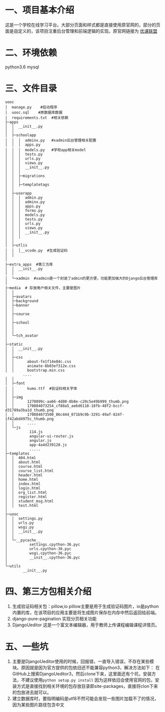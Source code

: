 # 一、项目基本介绍
  这是一个学校在线学习平台。大部分页面和样式都是直接使用原官网的，部分的页面是自定义的，该项目注重后台管理和前端逻辑的实现。原官网链接为
[优课联盟](http://www.uooc.net.cn/league/union)
# 二、环境依赖
  python3.6
  mysql
# 三、文件目录
```
uooc
│  manage.py	#启动程序
│  uooc.sql    #原数据库数据
|  requirements.txt  #相关依赖
├─apps
│  │  __init__.py
│  │  
│  ├─schoolapp 
│  │  │  adminx.py   #xadmin后台管理相关配置
│  │  │  apps.py
│  │  │  models.py   #学校app相关model
│  │  │  tests.py
│  │  │  urls.py
│  │  │  views.py
│  │  │  __init__.py
│  │  │  
│  │  ├─migrations   
│  │  │          
│  │  ├─templatetags
│  │          
│  ├─userapp
│  │  │  admin.py
│  │  │  adminx.py
│  │  │  apps.py
│  │  │  forms.py
│  │  │  models.py
│  │  │  tests.py
│  │  │  urls.py
│  │  │  views.py
│  │  │  __init__.py
│  │  │  
│  │  
│  ├─utlis
│  │  │__vcode.py  #生成验证码
│  │          
│          
├─extra_apps  #第三方库
│  │  __init__.py
│  │  
│  └─xadmin  #xadmin是一个封装了admin的更方便，功能更加强大的Django后台管理库
│              
├─media  # 存放用户相关文件，主要是图片
│  │  
│  ├─avatars  
│  ├─background 
│  ├─banner   
│  │              
│  ├─course
│  │ 
│  ├─school
│  │              
│  │          
│  └─tch_avatar
│                  
├─static
│  │  __init__.py
│  │  
│  ├─css
│  │      about-fe1f14e04c.css
│  │      animate-8b03ef312e.css
│  │      bootstrap.min.css
		....
│  │      
│  ├─font
│  │      kumo.ttf  #验证码相关字体
│  │      
│  ├─img
│  │      1270899c-aa66-4d80-8b8e-c20c5e49b999_thumb.png
│  │      170804073254_cf88a5_ae6d6118-18fb-48f2-bccf-d31789a3ba1d_thumb.png
│  │      170804073500_86c444_071b9c9b-3291-49af-824f-1f42abd4975c_thumb.png
│  │      ....
│  └─js
│          114.js
│          angular-ui-router.js
│          angular.js
│          app-4a4d239128.js
│          .....
├─templates
│  │  404.html
│  │  about.html
│  │  course.html
│  │  course_list.html
│  │  header.html
│  │  home.html
│  │  index.html
│  │  login.html
│  │  org_list.html
│  │  register.html
│  │  student_msg.html
│  │  test.html
│          
├─uooc
│  │  settings.py
│  │  urls.py
│  │  wsgi.py
│  │  __init__.py
│  │  
│  └─__pycache__
│          settings.cpython-36.pyc
│          urls.cpython-36.pyc
│          wsgi.cpython-36.pyc
│          __init__.cpython-36.pyc
│          
└─utils
        __init__.py
```
# 四、第三方包相关介绍
1. 生成验证码相关包：pillow,io
   pillow主要是用于生成验证码图片，io是python内置的库，在该项目的应用主要是将生成图片保存在内存中然后返回给前端。
2.  django-pure-pagination
    实现分页相关功能
3.  DjangoUeditor
    这是一个富文本编辑器，用于教师上传课程编辑课程详情页。
    
# 五、一些坑
1. 主要是DjangoUeditor使用的时候，回报错，一直导入错误，不存在某些模块。原因就是因为官方提供的包依旧还不能兼容python3，解决方法如下：
  在GitHub上搜索DjangoUeditor3，然后clone下来，这里面还有个坑，安装方法，不建议使用`python setup.py install` 因为这样依旧会使用官网的包，安装方式是直接找到相关环境的包存放目录即site-packages，直接将clon下来的包放进去就可以。
2. 建立数据库时，要指明编码是utf8不然可能会发现一些图片加载不了的情况，因为某些图片路径包含中文
